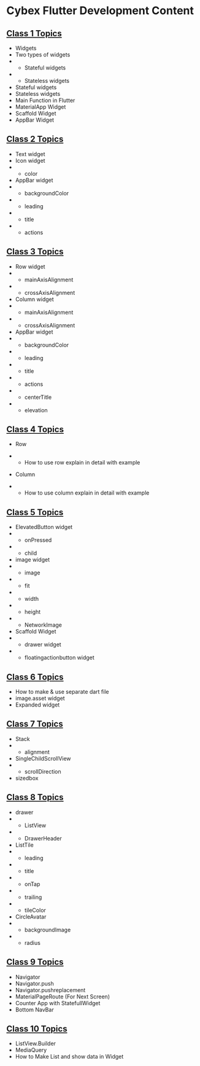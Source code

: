 # Cybex Flutter Development Content

## [Class 1 Topics](https://github.com/abraralidev/Cybex-Batch-5/blob/main/class_1/lib/main.dart)
- Widgets
- Two types of widgets
- - Stateful widgets
- - Stateless widgets
- Stateful widgets
- Stateless widgets
- Main Function in Flutter
- MaterialApp Widget
- Scaffold Widget
- AppBar Widget

## [Class 2 Topics](https://github.com/abraralidev/Cybex-Batch-5/blob/main/class_2/lib/main.dart)

- Text widget
- Icon widget
- - color 
- AppBar widget
- - backgroundColor 
- - leading 
- - title 
- - actions 

## [Class 3 Topics](https://github.com/abraralidev/Cybex-Batch-5/blob/main/class_3/lib/main.dart)

- Row  widget
- - mainAxisAlignment  
- - crossAxisAlignment 
- Column widget
- - mainAxisAlignment  
- - crossAxisAlignment 
- AppBar widget
- - backgroundColor  
- - leading 
- - title 
- - actions 
- - centerTitle 
- - elevation 

## [Class 4 Topics](https://github.com/abraralidev/Cybex-Batch-5/blob/main/class_4/lib/main.dart)

- Row  
- - How to use row explain in detail with example 

- Column 
- - How to use column explain in detail with example 

## [Class 5 Topics](https://github.com/abraralidev/Cybex-Batch-5/blob/main/class_5/lib/main.dart)

- ElevatedButton widget
- - onPressed 
- - child 
- image widget
- - image 
- - fit 
- - width 
- - height 
- - NetworkImage 
- Scaffold Widget
- - drawer widget
- - floatingactionbutton widget

## [Class 6 Topics](https://github.com/abraralidev/Cybex-Batch-5/blob/main/class_6/lib/screens/home.dart)

- How to make & use separate dart file 
- image.asset widget
- Expanded widget

## [Class 7 Topics](https://github.com/abraralidev/Cybex-Batch-5/blob/main/class_7/lib/screens/home.dart)

- Stack
- - alignment
- SingleChildScrollView
- - scrollDirection
- sizedbox

## [Class 8 Topics](https://github.com/abraralidev/Cybex-Batch-5/blob/main/class_8/lib/screens/home.dart)

- drawer
- - ListView
- - DrawerHeader
- ListTile
- - leading
- - title
- - onTap
- - trailing
- - tileColor
- CircleAvatar
- - backgroundImage
- - radius

## [Class 9 Topics](https://github.com/abraralidev/Cybex-Batch-5/blob/main/class_9/lib/screen/home.dart)

- Navigator 
- Navigator.push
- Navigator.pushreplacement
- MaterialPageRoute (For Next Screen)
- Counter App with StatefullWidget
- Bottom NavBar


## [Class 10 Topics](https://github.com/abraralidev/Cybex-Batch-5/blob/main/class_10/lib/screen/home.dart)
- ListView.Builder
- MediaQuery
- How to Make List and show data in Widget
